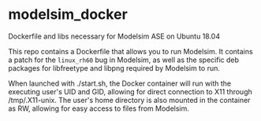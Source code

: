 # modelsim_docker
Dockerfile and libs necessary for Modelsim ASE on Ubuntu 18.04

This repo contains a Dockerfile that allows you to run Modelsim. It contains a patch for the `linux_rh60` bug in Modelsim, as
well as the specific deb packages for libfreetype and libpng required by Modelsim to run.

When launched with ./start.sh, the Docker container will run with the executing user's UID and GID, allowing for direct
connection to X11 through /tmp/.X11-unix. The user's home directory is also mounted in the container as RW, allowing for
easy access to files from Modelsim.

